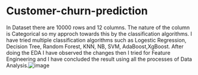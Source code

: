 # Customer-churn-prediction
In Dataset there are 10000 rows and 12 columns.
The nature of the column is Categorical so my approch towards this by the classification algorithms.
I have tried multiple classification algorithms such as Logestic Regression, Decision Tree, Random Forest, KNN, NB, SVM, AdaBoost,XgBoost.
After doing the EDA I have observed the changes then I tried for Feature Engineering  and I have concluded the result using all the processes of Data Analysis.![image](https://github.com/divyaachchalakar/Customer-churn-prediction/assets/164302746/1abaf20c-7029-4721-a669-826d59b989dc)

